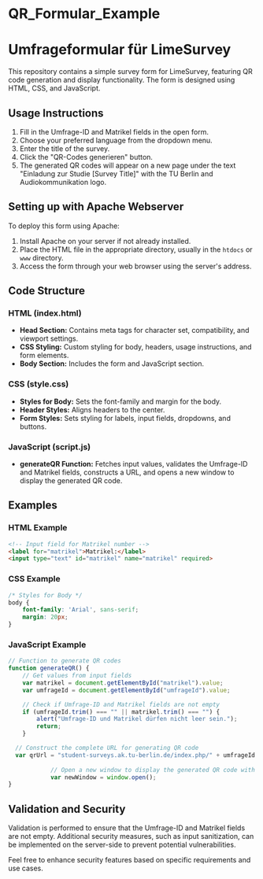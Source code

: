 # QR_Formular_Example

# Umfrageformular für LimeSurvey

This repository contains a simple survey form for LimeSurvey, featuring QR code generation and display functionality. The form is designed using HTML, CSS, and JavaScript.

## Usage Instructions

1. Fill in the Umfrage-ID and Matrikel fields in the open form.
2. Choose your preferred language from the dropdown menu.
3. Enter the title of the survey.
4. Click the "QR-Codes generieren" button.
5. The generated QR codes will appear on a new page under the text "Einladung zur Studie [Survey Title]" with the TU Berlin and Audiokommunikation logo.

## Setting up with Apache Webserver

To deploy this form using Apache:

1. Install Apache on your server if not already installed.
2. Place the HTML file in the appropriate directory, usually in the `htdocs` or `www` directory.
3. Access the form through your web browser using the server's address.

## Code Structure

### HTML (index.html)

- **Head Section:** Contains meta tags for character set, compatibility, and viewport settings.
- **CSS Styling:** Custom styling for body, headers, usage instructions, and form elements.
- **Body Section:** Includes the form and JavaScript section.

### CSS (style.css)

- **Styles for Body:** Sets the font-family and margin for the body.
- **Header Styles:** Aligns headers to the center.
- **Form Styles:** Sets styling for labels, input fields, dropdowns, and buttons.

### JavaScript (script.js)

- **generateQR Function:** Fetches input values, validates the Umfrage-ID and Matrikel fields, constructs a URL, and opens a new window to display the generated QR code.

## Examples

### HTML Example

```html
<!-- Input field for Matrikel number -->
<label for="matrikel">Matrikel:</label>
<input type="text" id="matrikel" name="matrikel" required>
```

### CSS Example

```css
/* Styles for Body */
body {
    font-family: 'Arial', sans-serif;
    margin: 20px;
}
```

### JavaScript Example

```javascript
// Function to generate QR codes
function generateQR() {
    // Get values from input fields
    var matrikel = document.getElementById("matrikel").value;
    var umfrageId = document.getElementById("umfrageId").value;

    // Check if Umfrage-ID and Matrikel fields are not empty
    if (umfrageId.trim() === "" || matrikel.trim() === "") {
        alert("Umfrage-ID und Matrikel dürfen nicht leer sein.");
        return;
    }

  // Construct the complete URL for generating QR code
  var qrUrl = "student-surveys.ak.tu-berlin.de/index.php/" + umfrageId + "?lang=" + sprache + "&matrikel=" + matrikel;
			
            // Open a new window to display the generated QR code with logo
            var newWindow = window.open();
}
```

## Validation and Security

Validation is performed to ensure that the Umfrage-ID and Matrikel fields are not empty. Additional security measures, such as input sanitization, can be implemented on the server-side to prevent potential vulnerabilities.

Feel free to enhance security features based on specific requirements and use cases.
